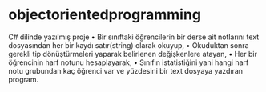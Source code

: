 # objectorientedprogramming
C# dilinde yazılmış proje
•	Bir sınıftaki öğrencilerin bir derse ait notlarını text dosyasından her bir kaydı satır(string) olarak okuyup,
•	Okuduktan sonra gerekli tip dönüştürmeleri yaparak belirlenen değişkenlere atayan,
•	Her bir öğrencinin harf notunu hesaplayarak,
•	Sınıfın istatistiğini yani hangi harf notu grubundan kaç öğrenci var ve yüzdesini bir text dosyaya yazdıran program.

